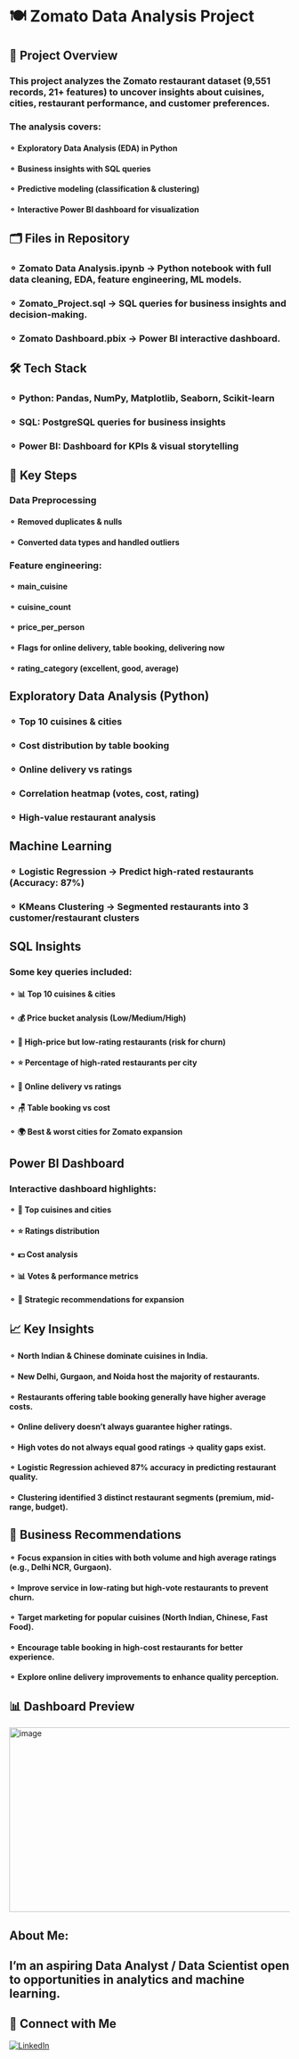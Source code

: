 # 🍽️ Zomato Data Analysis Project

## 📌 Project Overview

### This project analyzes the Zomato restaurant dataset (9,551 records, 21+ features) to uncover insights about cuisines, cities, restaurant performance, and customer preferences.

### The analysis covers:

#### ⚬ Exploratory Data Analysis (EDA) in Python

#### ⚬ Business insights with SQL queries

#### ⚬ Predictive modeling (classification & clustering)

#### ⚬ Interactive Power BI dashboard for visualization

## 🗂️ Files in Repository

### ⚬ Zomato Data Analysis.ipynb → Python notebook with full data cleaning, EDA, feature engineering, ML models.

### ⚬ Zomato_Project.sql → SQL queries for business insights and decision-making.

### ⚬ Zomato Dashboard.pbix → Power BI interactive dashboard.

## 🛠️ Tech Stack

### ⚬ Python: Pandas, NumPy, Matplotlib, Seaborn, Scikit-learn

### ⚬ SQL: PostgreSQL queries for business insights

### ⚬ Power BI: Dashboard for KPIs & visual storytelling

## 🔑 Key Steps

### Data Preprocessing

#### ⚬ Removed duplicates & nulls

#### ⚬ Converted data types and handled outliers

### Feature engineering:

#### ⚬ main_cuisine

#### ⚬ cuisine_count

#### ⚬ price_per_person

#### ⚬ Flags for online delivery, table booking, delivering now

#### ⚬ rating_category (excellent, good, average)

## Exploratory Data Analysis (Python)

### ⚬ Top 10 cuisines & cities

### ⚬ Cost distribution by table booking

### ⚬ Online delivery vs ratings

### ⚬ Correlation heatmap (votes, cost, rating)

### ⚬ High-value restaurant analysis

## Machine Learning

### ⚬ Logistic Regression → Predict high-rated restaurants (Accuracy: 87%)

### ⚬ KMeans Clustering → Segmented restaurants into 3 customer/restaurant clusters

## SQL Insights

### Some key queries included:

#### ⚬ 📊 Top 10 cuisines & cities

#### ⚬ 💰 Price bucket analysis (Low/Medium/High)

#### ⚬ 🚨 High-price but low-rating restaurants (risk for churn)

#### ⚬ ⭐ Percentage of high-rated restaurants per city

#### ⚬ 🛵 Online delivery vs ratings

#### ⚬ 🪑 Table booking vs cost

#### ⚬ 🌍 Best & worst cities for Zomato expansion

## Power BI Dashboard

### Interactive dashboard highlights:

#### ⚬ 📍 Top cuisines and cities

#### ⚬ ⭐ Ratings distribution

#### ⚬ 💵 Cost analysis

#### ⚬ 📊 Votes & performance metrics

#### ⚬ 🚀 Strategic recommendations for expansion

## 📈 Key Insights

#### ⚬ North Indian & Chinese dominate cuisines in India.

#### ⚬ New Delhi, Gurgaon, and Noida host the majority of restaurants.

#### ⚬ Restaurants offering table booking generally have higher average costs.

#### ⚬ Online delivery doesn’t always guarantee higher ratings.

#### ⚬ High votes do not always equal good ratings → quality gaps exist.

#### ⚬ Logistic Regression achieved 87% accuracy in predicting restaurant quality.

#### ⚬ Clustering identified 3 distinct restaurant segments (premium, mid-range, budget).

## 🚀 Business Recommendations

#### ⚬ Focus expansion in cities with both volume and high average ratings (e.g., Delhi NCR, Gurgaon).

#### ⚬ Improve service in low-rating but high-vote restaurants to prevent churn.

#### ⚬ Target marketing for popular cuisines (North Indian, Chinese, Fast Food).

#### ⚬ Encourage table booking in high-cost restaurants for better experience.

#### ⚬ Explore online delivery improvements to enhance quality perception.

## 📊 Dashboard Preview

<img width="586" height="331" alt="image" src="https://github.com/user-attachments/assets/549b338f-b1f1-4b74-924d-0443f1bb916b" />

## About Me:

## I’m an aspiring Data Analyst / Data Scientist open to opportunities in analytics and machine learning.

## 💼 Connect with Me

[![LinkedIn](https://img.shields.io/badge/LinkedIn-Profile-blue)](https://www.linkedin.com/in/saumyasuteshnu-behera-50a478209/)
